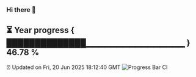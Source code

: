 ### Hi there 👋
⏳ Year progress { ██████████████▁▁▁▁▁▁▁▁▁▁▁▁▁▁▁▁ } 46.78 %
---
⏰ Updated on Fri, 20 Jun 2025 18:12:40 GMT
![Progress Bar CI](https://github.com/Moyi321/Moyi321/workflows/Progress%20Bar%20CI/badge.svg)
